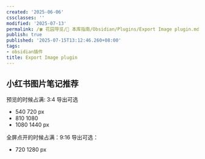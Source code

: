 ```yaml
---
created: '2025-06-06'
cssclasses: ''
modified: '2025-07-13'
permalink: /🍀 花园导览/🧰 本库指南/Obsidian/Plugins/Export Image plugin.md
publish: true
published: '2025-07-15T13:12:46.260+08:00'
tags:
- obsidian插件
title: Export Image plugin
---
```

## 小红书图片笔记推荐

预览的时候占满: 3:4
导出可选
- 540 720 px
- 810 1080
- 1080 1440 px

全屏点开的时候占满：9:16
导出可选：
- 720 1280 px
